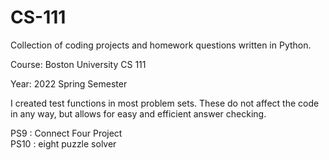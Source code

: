 # CS-111
Collection of coding projects and homework questions written in Python. 

Course: Boston University CS 111

Year: 2022 Spring Semester

I created test functions in most problem sets. These do not affect the code in any way, but allows for easy and efficient answer checking.

PS9 : Connect Four Project <br/>
PS10 : eight puzzle solver

